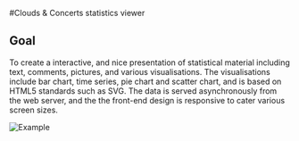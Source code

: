 #Clouds & Concerts statistics viewer

## Goal
To create a interactive, and nice presentation of statistical material including text, comments, pictures, and various visualisations. The visualisations include bar chart, time series, pie chart and scatter chart, and is based on HTML5 standards such as SVG. The data is served asynchronously from the web server, and the the front-end design is responsive to cater various screen sizes. 

![Example](https://raw.github.com/olovholm/ccstat/master/doc/example.png)
